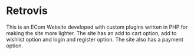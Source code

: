# Retrovis

This is an ECom Website developed with custom plugins written in PHP for making the site more lighter. The site has an add to cart option,
add to wishlist option and login and register option. The site also has a payment option. 
